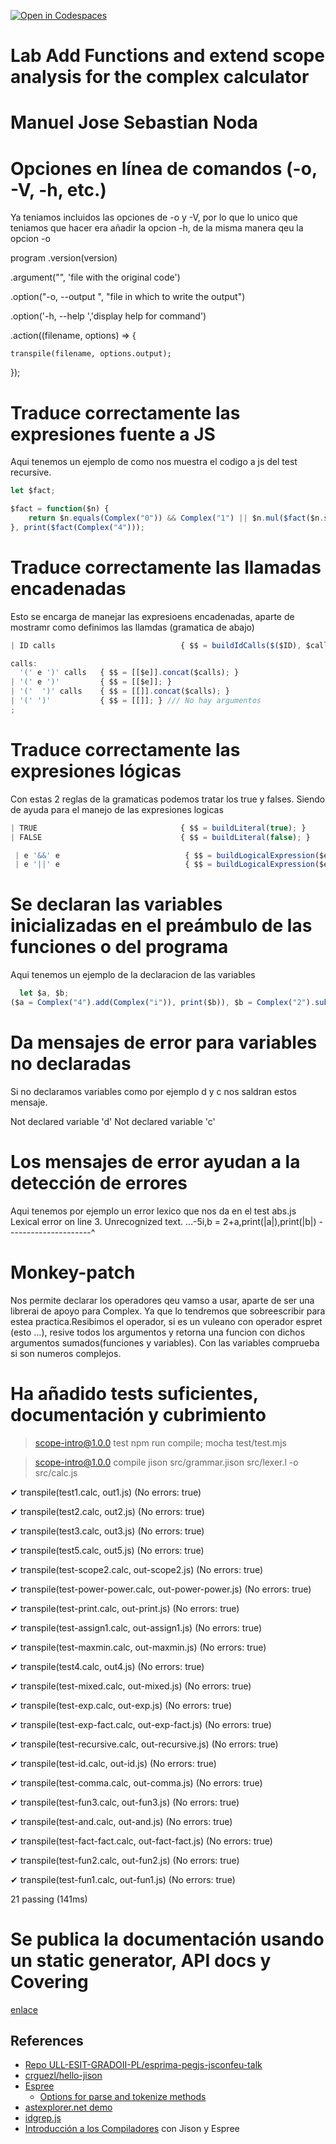 [![Open in Codespaces](https://classroom.github.com/assets/launch-codespace-7f7980b617ed060a017424585567c406b6ee15c891e84e1186181d67ecf80aa0.svg)](https://classroom.github.com/open-in-codespaces?assignment_repo_id=14165727)
# Lab Add Functions and extend scope analysis for the complex calculator

# Manuel Jose Sebastian Noda


# Opciones en línea de comandos (-o, -V, -h, etc.)

  Ya teniamos incluidos las opciones de -o y -V, por lo que lo unico que teniamos que hacer era añadir la opcion -h,
  de la misma manera qeu la opcion -o

  program
  .version(version)

  .argument("<filename>", 'file with the original code')

  .option("-o, --output <filename>", "file in which to write the output")

  .option('-h, --help   ','display help for command')

  .action((filename, options) => {

    transpile(filename, options.output);

  });

# Traduce correctamente las expresiones fuente a JS

 Aqui tenemos un ejemplo de como nos muestra el codigo a js del test recursive.
 
```js
let $fact;

$fact = function($n) {
    return $n.equals(Complex("0")) && Complex("1") || $n.mul($fact($n.sub(Complex("1"))));
}, print($fact(Complex("4")));
```

# Traduce correctamente las llamadas encadenadas
Esto se encarga de manejar las  expresioens encadenadas, aparte de mostramr como definimos las llamdas (gramatica de abajo)
  ```js
  | ID calls                            { $$ = buildIdCalls($($ID), $calls); }

  calls: 
    '(' e ')' calls   { $$ = [[$e]].concat($calls); }
  | '(' e ')'         { $$ = [[$e]]; }
  | '('  ')' calls    { $$ = [[]].concat($calls); }
  | '(' ')'           { $$ = [[]]; } /// No hay argumentos
;
```
# Traduce correctamente las expresiones lógicas
  Con estas 2 reglas de la gramaticas podemos tratar los true y falses.
  Siendo de ayuda para el manejo de las expresiones logicas
 ``` js
 | TRUE                                { $$ = buildLiteral(true); } 
 | FALSE                               { $$ = buildLiteral(false); }

  | e '&&' e                            { $$ = buildLogicalExpression($e1, '&&', $e2); }
  | e '||' e                            { $$ = buildLogicalExpression($e1, '||', $e2); }
```
# Se declaran las variables inicializadas en el preámbulo de las funciones o del programa
  Aqui tenemos un ejemplo de la declaracion de las variables
```js
  let $a, $b;
($a = Complex("4").add(Complex("i")), print($b)), $b = Complex("2").sub(Complex("2i"));
```

# Da mensajes de error para variables no declaradas
 Si no declaramos variables como por ejemplo d y c nos saldran estos mensaje.

 Not declared variable 'd'
 Not declared variable 'c'

# Los mensajes de error ayudan a la detección de errores
  Aqui tenemos por ejemplo un error lexico que nos da en el test abs.js
 Lexical error on line 3. Unrecognized text.
 ...-5i,b = 2+a,print(|a|),print(|b|)
 ---------------------^

# Monkey-patch

  Nos permite declarar los operadores qeu vamso a usar, aparte de ser una librerai de apoyo para Complex.
  Ya que lo tendremos que sobreescribir para estea practica.Resibimos el operador, si es un vuleano  con 
  operador espret (esto ...), resive todos los argumentos y retorna una funcion con dichos argumentos sumados(funciones y variables). Con las variables comprueba si son numeros complejos.

# Ha añadido tests suficientes, documentación y cubrimiento

  > scope-intro@1.0.0 test
> npm run compile; mocha test/test.mjs


> scope-intro@1.0.0 compile
> jison src/grammar.jison src/lexer.l -o src/calc.js



  ✔ transpile(test1.calc, out1.js) (No errors: true)

  ✔ transpile(test2.calc, out2.js) (No errors: true)

  ✔ transpile(test3.calc, out3.js) (No errors: true)
  
  ✔ transpile(test5.calc, out5.js) (No errors: true)

  ✔ transpile(test-scope2.calc, out-scope2.js) (No errors: true)

  ✔ transpile(test-power-power.calc, out-power-power.js) (No errors: true)

  ✔ transpile(test-print.calc, out-print.js) (No errors: true)

  ✔ transpile(test-assign1.calc, out-assign1.js) (No errors: true)

  ✔ transpile(test-maxmin.calc, out-maxmin.js) (No errors: true)

  ✔ transpile(test4.calc, out4.js) (No errors: true)

  ✔ transpile(test-mixed.calc, out-mixed.js) (No errors: true)

  ✔ transpile(test-exp.calc, out-exp.js) (No errors: true)

  ✔ transpile(test-exp-fact.calc, out-exp-fact.js) (No errors: true)

  ✔ transpile(test-recursive.calc, out-recursive.js) (No errors: true)

  ✔ transpile(test-id.calc, out-id.js) (No errors: true)

  ✔ transpile(test-comma.calc, out-comma.js) (No errors: true)

  ✔ transpile(test-fun3.calc, out-fun3.js) (No errors: true)
  
  ✔ transpile(test-and.calc, out-and.js) (No errors: true)

  ✔ transpile(test-fact-fact.calc, out-fact-fact.js) (No errors: true)

  ✔ transpile(test-fun2.calc, out-fun2.js) (No errors: true)

  ✔ transpile(test-fun1.calc, out-fun1.js) (No errors: true)

  21 passing (141ms)

# Se publica la documentación usando un static generator, API docs y Covering
 [enlace](https://ull-esit-pl-2324.github.io/functions-manuel-sebastian-noda-alu0101499918/)



## References

* [Repo ULL-ESIT-GRADOII-PL/esprima-pegjs-jsconfeu-talk](https://github.com/ULL-ESIT-GRADOII-PL/esprima-pegjs-jsconfeu-talk)
* [crguezl/hello-jison](https://github.com/crguezl/hello-jison)
* [Espree](https://github.com/eslint/espree)
  * [Options for parse and tokenize methods](https://github.com/eslint/espree#options)
* <a href="https://astexplorer.net/" target="_blank">astexplorer.net demo</a>
* [idgrep.js](https://github.com/ULL-ESIT-GRADOII-PL/esprima-pegjs-jsconfeu-talk/blob/master/idgrep.js)
* [Introducción a los Compiladores](https://ull-esit-gradoii-pl.github.io/temas/introduccion-a-pl/esprima.html) con Jison y Espree